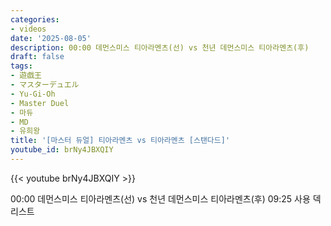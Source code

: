 ```yaml
---
categories:
- videos
date: '2025-08-05'
description: 00:00 데먼스미스 티아라멘츠(선) vs 천년 데먼스미스 티아라멘츠(후)
draft: false
tags:
- 遊戯王
- マスターデュエル
- Yu-Gi-Oh
- Master Duel
- 마듀
- MD
- 유희왕
title: '[마스터 듀얼] 티아라멘츠 vs 티아라멘츠 [스탠다드]'
youtube_id: brNy4JBXQIY
---
```



{{< youtube brNy4JBXQIY >}}

00:00 데먼스미스 티아라멘츠(선) vs 천년 데먼스미스 티아라멘츠(후)
09:25 사용 덱 리스트